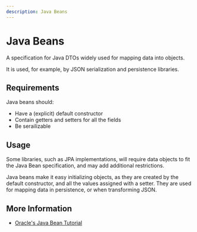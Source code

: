```yaml
---
description: Java Beans
---
```


# Java Beans

A specification for Java DTOs widely used for mapping data into objects.

It is used, for example, by JSON serialization and persistence libraries.

## Requirements

Java beans should:

* Have a \(explicit\) default constructor
* Contain getters and setters for all the fields
* Be serailizable

## Usage

Some libraries, such as JPA implementations, will require data objects to fit the Java Bean specification, and may add additional restrictions.

Java beans make it easy initializing objects, as they are created by the default constructor, and all the values assigned with a setter. They are used for mapping data in persistence, or when transforming JSON.

## More Information

* [Oracle's Java Bean Tutorial](https://docs.oracle.com/javase/tutorial/javabeans/)

